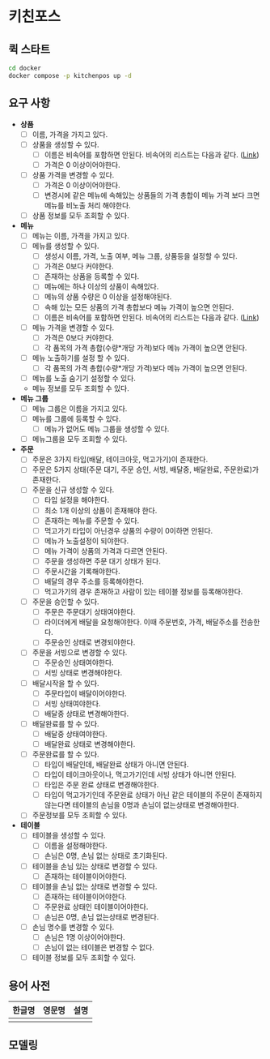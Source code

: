 # 키친포스

## 퀵 스타트

```sh
cd docker
docker compose -p kitchenpos up -d
```

## 요구 사항
- **상품**
  - [ ] 이름, 가격을 가지고 있다.
  - [ ] 상품을 생성할 수 있다.
    - [ ] 이름은 비속어를 포함하면 안된다. 비속어의 리스트는 다음과 같다. ([Link](https://www.purgomalum.com/profanitylist.html))  
    - [ ] 가격은 0 이상이어야한다.
  - [ ] 상품 가격을 변경할 수 있다. 
    - [ ] 가격은 0 이상이어야한다.
    - [ ] 변경시에 같은 메뉴에 속해있는 상품들의 가격 총합이 메뉴 가격 보다 크면 메뉴를 비노출 처리 해야한다.
  - [ ] 상품 정보를 모두 조회할 수 있다.
- **메뉴**
  - [ ] 메뉴는 이름, 가격을 가지고 있다.
  - [ ] 메뉴를 생성할 수 있다.
    - [ ] 생성시 이름, 가격, 노출 여부, 메뉴 그룹, 상품등을 설정할 수 있다.
    - [ ] 가격은 0보다 커야한다.
    - [ ] 존재하는 상품을 등록할 수 있다.
    - [ ] 메뉴에는 하나 이상의 상품이 속해있다.
    - [ ] 메뉴의 상품 수량은 0 이상을 설정해야된다.
    - [ ] 속해 있는 모든 상품의 가격 총합보다 메뉴 가격이 높으면 안된다.
    - [ ] 이름은 비속어를 포함하면 안된다. 비속어의 리스트는 다음과 같다. ([Link](https://www.purgomalum.com/profanitylist.html))
  - [ ] 메뉴 가격을 변경할 수 있다.
      - [ ] 가격은 0보다 커야한다.
      - [ ] 각 품목의 가격 총합(수량*개당 가격)보다 메뉴 가격이 높으면 안된다.
  - [ ] 메뉴 노출하기를 설정 할 수 있다.
      - [ ] 각 품목의 가격 총합(수량*개당 가격)보다 메뉴 가격이 높으면 안된다.
  - [ ] 메뉴를 노출 숨기기 설정할 수 있다.
  - 메뉴 정보를 모두 조회할 수 있다.
- **메뉴 그룹**
  - [ ] 메뉴 그룹은 이름을 가지고 있다.
  - [ ] 메뉴를 그룹에 등록할 수 있다.
    - [ ] 메뉴가 없어도 메뉴 그룹을 생성할 수 있다.
  - [ ] 메뉴그룹을 모두 조회할 수 있다.
- **주문**
  - [ ] 주문은 3가지 타입(배달, 테이크아웃, 먹고가기)이 존재한다. 
  - [ ] 주문은 5가지 상태(주문 대기, 주문 승인, 서빙, 배달중, 배달완료, 주문완료)가 존재한다.
  - [ ] 주문을 신규 생성할 수 있다.
    - [ ] 타입 설정을 해야한다.
    - [ ] 최소 1개 이상의 상품이 존재해야 한다.
    - [ ] 존재하는 메뉴를 주문할 수 있다.
    - [ ] 먹고가기 타입이 아닌경우 상품의 수량이 0이하면 안된다.
    - [ ] 메뉴가 노출설정이 되야한다.
    - [ ] 메뉴 가격이 상품의 가격과 다르면 안된다.
    - [ ] 주문을 생성하면 주문 대기 상태가 된다.
    - [ ] 주문시간을 기록해야한다.
    - [ ] 배달의 경우 주소를 등록해야한다.
    - [ ] 먹고가기의 경우 존재하고 사람이 있는 테이블 정보를 등록해야한다.
  - [ ] 주문을 승인할 수 있다.
    - [ ] 주문은 주문대기 상태여야한다.
    - [ ] 라이더에게 배달을 요청해야한다. 이때 주문번호, 가격, 배달주소를 전송한다.
    - [ ] 주문승인 상태로 변경되야한다.
  - [ ] 주문을 서빙으로 변경할 수 있다.
    - [ ] 주문승인 상태여야한다.
    - [ ] 서빙 상태로 변경해야한다.
  - [ ] 배달시작을 할 수 있다.
    - [ ] 주문타입이 배달이어야한다.
    - [ ] 서빙 상태여야한다.
    - [ ] 배달중 상태로 변경해야한다.
  - [ ] 배달완료를 할 수 있다.
    - [ ] 배달중 상태여야한다.
    - [ ] 배달완료 상태로 변경해야한다.
  - [ ] 주문완료를 할 수 있다.
    - [ ] 타입이 배달인데, 배달완료 상태가 아니면 안된다.
    - [ ] 타입이 테이크아웃이나, 먹고가기인데 서빙 상태가 아니면 안된다.
    - [ ] 타입은 주문 완료 상태로 변경해야한다.
    - [ ] 타입이 먹고가기인데 주문완료 상태가 아닌 같은 테이블의 주문이 존재하지 않는다면 테이블의 손님을 0명과 손님이 없는상태로 변경해야한다.
  - [ ] 주문정보를 모두 조회할 수 있다.
- **테이블**
  - [ ] 테이블을 생성할 수 있다.
    - [ ] 이름을 설정해야한다.
    - [ ] 손님은 0명, 손님 없는 상태로 초기화된다.
  - [ ] 테이블을 손님 있는 상태로 변경할 수 있다.
    - [ ] 존재하는 테이블이어야한다.
  - [ ] 테이블을 손님 없는 상태로 변경할 수 있다.
    - [ ] 존재하는 테이블이어야한다.
    - [ ] 주문완료 상태인 테이블이어야한다.
    - [ ] 손님은 0명, 손님 없는상태로 변경된다.
  - [ ] 손님 명수를 변경할 수 있다.
    - [ ] 손님은 1명 이상이어야한다.
    - [ ] 손님이 없는 테이블은 변경할 수 없다.
  - [ ] 테이블 정보를 모두 조회할 수 있다.

## 용어 사전

| 한글명 | 영문명 | 설명 |
| --- | --- | --- |
|  |  |  |

## 모델링
